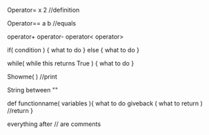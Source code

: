 Operator= x 2 //definition

Operator== a b //equals

operator+
operator-
operator<
operator>

if( condition ) { what to do } 
else { what to do }

while( while this returns True ) { what to do }

Showme(  )  //print

String between ""

def functionname( variables ){
    what to do
    giveback ( what to return )  //return 
}

everything after // are comments